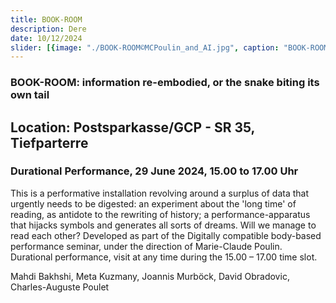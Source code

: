 ```yaml
---
title: BOOK-ROOM
description: Dere
date: 10/12/2024
slider: [{image: "./BOOK-ROOM©MCPoulin_and_AI.jpg", caption: "BOOK-ROOM"}]
---
```


### BOOK-ROOM: information re-embodied, or the snake biting its own tail 
## Location: Postsparkasse/GCP - SR 35, Tiefparterre

### Durational Performance, 29 June 2024, 15.00 to 17.00 Uhr

This is a performative installation revolving around a surplus of data that urgently needs to be digested: an experiment about the 'long time' of reading, as antidote to the rewriting of history; a performance-apparatus that hijacks symbols and generates all sorts of dreams. Will we manage to read each other? 
Developed as part of the Digitally compatible body-based performance seminar, under the direction of Marie-Claude Poulin. Durational performance, visit at any time during the 15.00 – 17.00 time slot.

Mahdi Bakhshi, Meta Kuzmany, Joannis Murböck, David Obradovic, Charles-Auguste Poulet

